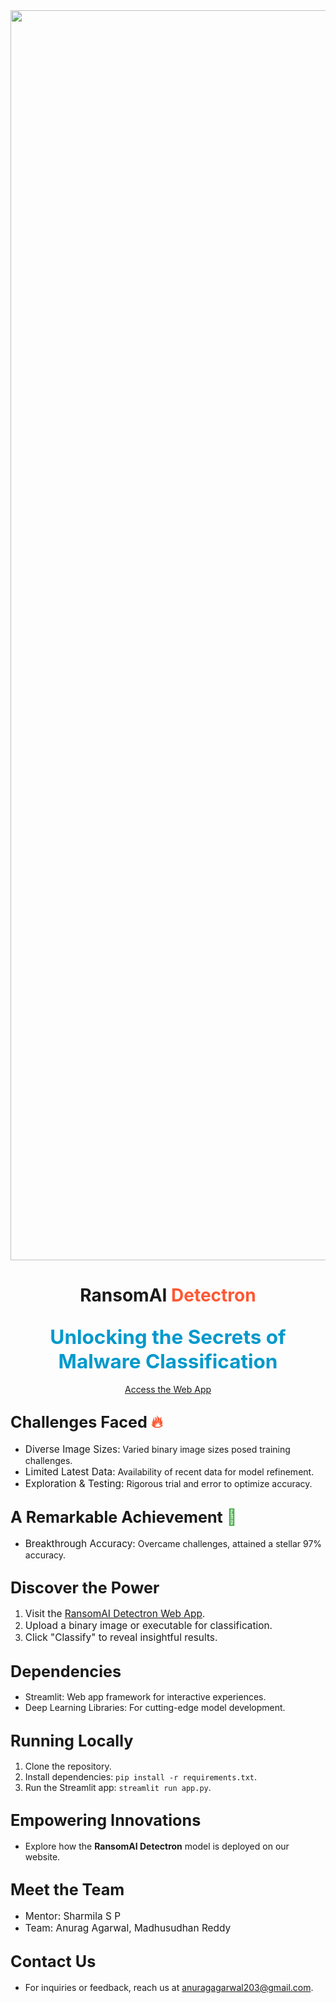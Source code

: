 <!-- RansomAI Detectron -->

<div align="center">
 <img width="2000" alt="FrontPage" src="https://github.com/anurag203/RansomAI-Detectron-RuTAG-IITI/assets/77426821/28185305-c5ac-440d-ab54-3e9e86f56fc0">
</div>

# <div align="center">RansomAI <span style="color:#FF5733">Detectron</span></div>

## <div align="center"><span style="font-size:1.5em; color:#0099CC">Unlocking the Secrets of Malware Classification</span></div>

<div align="center">
  <a href="https://ransomai-rutag-iiti.streamlit.app/" target="_blank">Access the Web App</a>
</div>

## <span style="font-size:1.2em">Challenges Faced <span style="color:#FF5733">🔥</span></span>

- <span style="font-size:1.1em">Diverse Image Sizes:</span> Varied binary image sizes posed training challenges.
- <span style="font-size:1.1em">Limited Latest Data:</span> Availability of recent data for model refinement.
- <span style="font-size:1.1em">Exploration & Testing:</span> Rigorous trial and error to optimize accuracy.

## <span style="font-size:1.2em">A Remarkable Achievement <span style="color:#4CAF50">🌟</span></span>

- <span style="font-size:1.1em">Breakthrough Accuracy:</span> Overcame challenges, attained a stellar 97% accuracy.

## <span style="font-size:1.2em">Discover the Power</span>

1. <span style="font-size:1.1em">Visit the <a href="https://ransomai-rutag-iiti.streamlit.app/" target="_blank">RansomAI Detectron Web App</a>.</span>
2. <span style="font-size:1.1em">Upload a binary image or executable for classification.</span>
3. <span style="font-size:1.1em">Click "Classify" to reveal insightful results.</span>

## <span style="font-size:1.2em">Dependencies</span>

- Streamlit: Web app framework for interactive experiences.
- Deep Learning Libraries: For cutting-edge model development.

## <span style="font-size:1.2em">Running Locally</span>

1. Clone the repository.
2. Install dependencies: `pip install -r requirements.txt`.
3. Run the Streamlit app: `streamlit run app.py`.

## <span style="font-size:1.2em">Empowering Innovations</span>

- Explore how the <span style="font-weight:bold">RansomAI Detectron</span> model is deployed on our website.

## <span style="font-size:1.2em">Meet the Team</span>

- <span style="font-size:1.1em">Mentor: Sharmila S P</span>
- <span style="font-size:1.1em">Team: Anurag Agarwal, Madhusudhan Reddy</span>

## <span style="font-size:1.2em">Contact Us</span>

- For inquiries or feedback, reach us at <a href="mailto:anuragagarwal203@gmail.com">anuragagarwal203@gmail.com</a>.
